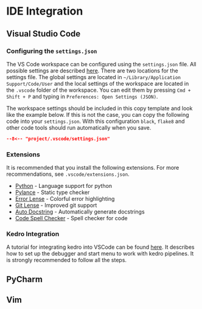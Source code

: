 # IDE Integration

## Visual Studio Code

### Configuring the `settings.json`

The VS Code workspace can be configured using the `settings.json` file.
All possible settings are described [here](https://code.visualstudio.com/docs/getstarted/settings).
There are two locations for the settings file.
The global settings are located in `~/Library/Application Support/Code/User` and the local settings of the workspace are located in the `.vscode` folder of the workspace.
You can edit them by pressing `Cmd + Shift + P` and typing in `Preferences: Open Settings (JSON)`.

The workspace settings should be included in this copy template and look like the example below.
If this is not the case, you can copy the following code into your `settings.json`.
With this configuration `black`, `flake8` and other code tools should run automatically when you save.

```json
--8<-- "project/.vscode/settings.json"
```

### Extensions

It is recommended that you install the following extensions.
For more recommendations, see `.vscode/extensions.json`.

* [Python](https://marketplace.visualstudio.com/items?itemName=ms-python.python) - Language support for python
* [Pylance](https://marketplace.visualstudio.com/items?itemName=ms-python.vscode-pylance) - Static type checker
* [Error Lense](https://marketplace.visualstudio.com/items?itemName=usernamehw.errorlens) - Colorful error highlighting
* [Git Lense](https://marketplace.visualstudio.com/items?itemName=eamodio.gitlens) - Improved git support
* [Auto Docstring](https://marketplace.visualstudio.com/items?itemName=njpwerner.autodocstring) - Automatically generate docstrings
* [Code Spell Checker](https://marketplace.visualstudio.com/items?itemName=streetsidesoftware.code-spell-checker) - Spell checker for code

### Kedro Integration

A tutorial for integrating kedro into VSCode can be found [here](https://kedro.readthedocs.io/en/stable/development/set_up_vscode.html). It describes how to set up the debugger and start menu to work with kedro pipelines. It is strongly recommended to follow all the steps.

## PyCharm

## Vim
